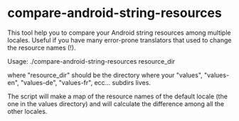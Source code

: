 compare-android-string-resources
================================

This tool help you to compare your Android string resources among multiple locales.
Useful if you have many error-prone translators that used to change the resource names (!).

Usage:
./compare-android-string-resources resource_dir

where
"resource_dir" should be the directory where your "values", "values-en", "values-de", "values-fr", ecc... subdirs lives.

The script will make a map of the resource names of the default locale (the one in the values directory) and will calculate the difference among all the other locales.
